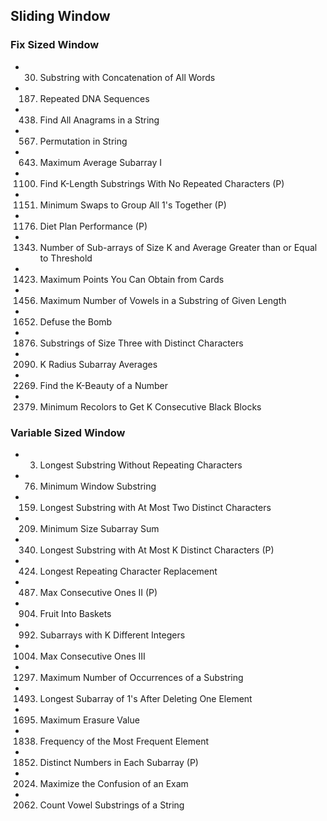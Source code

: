 ## Sliding Window

### Fix Sized Window
- 30. Substring with Concatenation of All Words
- 187. Repeated DNA Sequences
- 438. Find All Anagrams in a String
- 567. Permutation in String
- 643. Maximum Average Subarray I
- 1100. Find K-Length Substrings With No Repeated Characters (P)
- 1151. Minimum Swaps to Group All 1's Together (P)
- 1176. Diet Plan Performance (P)
- 1343. Number of Sub-arrays of Size K and Average Greater than or Equal to Threshold
- 1423. Maximum Points You Can Obtain from Cards
- 1456. Maximum Number of Vowels in a Substring of Given Length
- 1652. Defuse the Bomb
- 1876. Substrings of Size Three with Distinct Characters
- 2090. K Radius Subarray Averages
- 2269. Find the K-Beauty of a Number
- 2379. Minimum Recolors to Get K Consecutive Black Blocks

### Variable Sized Window
- 3. Longest Substring Without Repeating Characters
- 76. Minimum Window Substring
- 159. Longest Substring with At Most Two Distinct Characters
- 209. Minimum Size Subarray Sum
- 340. Longest Substring with At Most K Distinct Characters (P)
- 424. Longest Repeating Character Replacement
- 487. Max Consecutive Ones II (P)
- 904. Fruit Into Baskets
- 992. Subarrays with K Different Integers
- 1004. Max Consecutive Ones III
- 1297. Maximum Number of Occurrences of a Substring
- 1493. Longest Subarray of 1's After Deleting One Element
- 1695. Maximum Erasure Value
- 1838. Frequency of the Most Frequent Element
- 1852. Distinct Numbers in Each Subarray (P)
- 2024. Maximize the Confusion of an Exam
- 2062. Count Vowel Substrings of a String
